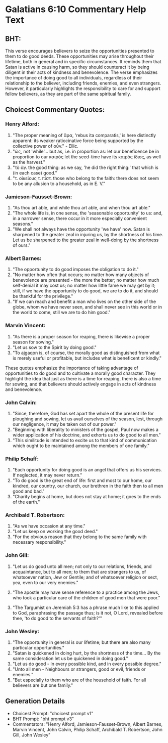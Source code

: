 # Galatians 6:10 Commentary Help Text

## BHT:
This verse encourages believers to seize the opportunities presented to them to do good deeds. These opportunities may arise throughout their lifetime, both in general and in specific circumstances. It reminds them that Satan is active in causing harm, so they should counteract it by being diligent in their acts of kindness and benevolence. The verse emphasizes the importance of doing good to all individuals, regardless of their relationship to the believer, including friends, enemies, and even strangers. However, it particularly highlights the responsibility to care for and support fellow believers, as they are part of the same spiritual family.

## Choicest Commentary Quotes:
### Henry Alford:
1. "The proper meaning of ἄρα, 'rebus ita comparatis,' is here distinctly apparent: its weaker ratiocinative force being supported by the collective power of οὖν." - Ellic.
2. "ὡς, not 'while'... but as, i.e. in proportion as: let our beneficence be in proportion to our καιρός let the seed-time have its καιρὸς ἴδιος, as well as the harvest." 
3. "τὸ ἀγ. the good thing: as we say, 'he did the right thing:' that which is (in each case) good."
4. "τ. οἰκείους τ. πίστ. those who belong to the faith: there does not seem to be any allusion to a household, as in E. V."

### Jamieson-Fausset-Brown:
1. "As thou art able, and while thou art able, and when thou art able." 
2. "The whole life is, in one sense, the 'seasonable opportunity' to us: and, in a narrower sense, there occur in it more especially convenient seasons."
3. "We shall not always have the opportunity 'we have' now. Satan is sharpened to the greater zeal in injuring us, by the shortness of his time. Let us be sharpened to the greater zeal in well-doing by the shortness of ours."

### Albert Barnes:
1. "The opportunity to do good imposes the obligation to do it."
2. "No matter how often that occurs; no matter how many objects of benevolence are presented - the more the better; no matter how much self-denial it may cost us; no matter how little fame we may get by it; still, if we have the opportunity to do good, we are to do it, and should be thankful for the privilege."
3. "If we can reach and benefit a man who lives on the other side of the globe, whom we have never seen, and shall never see in this world or in the world to come, still we are to do him good."

### Marvin Vincent:
1. "As there is a proper season for reaping, there is likewise a proper season for sowing." 
2. "Let us sow to the Spirit by doing good."
3. "To ajgaqon is, of course, the morally good as distinguished from what is merely useful or profitable, but includes what is beneficent or kindly."

These quotes emphasize the importance of taking advantage of opportunities to do good and to cultivate a morally good character. They highlight the idea that just as there is a time for reaping, there is also a time for sowing, and that believers should actively engage in acts of kindness and benevolence.

### John Calvin:
1. "Since, therefore, God has set apart the whole of the present life for ploughing and sowing, let us avail ourselves of the season, lest, through our negligence, it may be taken out of our power."
2. "Beginning with liberality to ministers of the gospel, Paul now makes a wider application of his doctrine, and exhorts us to do good to all men."
3. "This similitude is intended to excite us to that kind of communication which ought to be maintained among the members of one family."

### Philip Schaff:
1. "Each opportunity for doing good is an angel that offers us his services. If neglected, it may never return." 
2. "To do good is the great end of life: first and most to our home, our kindred, our country, our church, our brethren in the faith then to all men good and bad." 
3. "Charity begins at home, but does not stay at home; it goes to the ends of the earth."

### Archibald T. Robertson:
1. "As we have occasion at any time."
2. "Let us keep on working the good deed."
3. "For the obvious reason that they belong to the same family with necessary responsibility."

### John Gill:
1. "Let us do good unto all men; not only to our relations, friends, and acquaintance, but to all men; to them that are strangers to us, of whatsoever nation, Jew or Gentile; and of whatsoever religion or sect, yea, even to our very enemies."

2. "The apostle may have sense reference to a practice among the Jews, who took a particular care of the children of good men that were poor."

3. "The Targumist on Jeremiah 5:3 has a phrase much like to this applied to God, paraphrasing the passage thus; is it not, O Lord, revealed before thee, 'to do good to the servants of faith?'"

### John Wesley:
1. "The opportunity in general is our lifetime; but there are also many particular opportunities."
2. "Satan is quickened in doing hurt, by the shortness of the time... By the same consideration let us be quickened in doing good."
3. "Let us do good - In every possible kind, and in every possible degree."
4. "Unto all men - Neighbours or strangers, good or evil, friends or enemies."
5. "But especially to them who are of the household of faith. For all believers are but one family."


## Generation Details
- Choicest Prompt: "choicest prompt v1"
- BHT Prompt: "bht prompt v3"
- Commentators: "Henry Alford, Jamieson-Fausset-Brown, Albert Barnes, Marvin Vincent, John Calvin, Philip Schaff, Archibald T. Robertson, John Gill, John Wesley"

